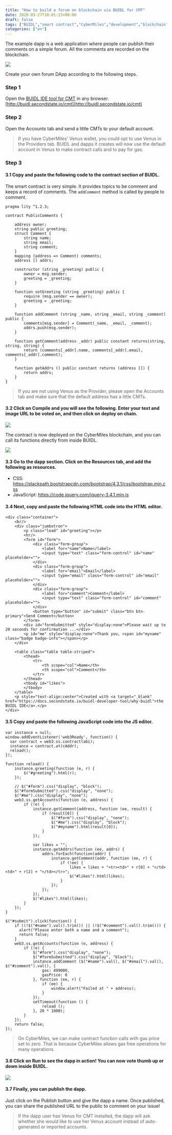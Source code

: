 ```yaml
---
title: "How to build a forum on blockchain via BUIDL for CMT"
date: 2020-03-27T10:01:23+08:00
draft: false
tags: ["BUIDL","smart contract","CyberMiles","development","blockchain"]
categories: ["en"]
---
```


The example dapp is a web application where people can publish their comments on a simple forum. All the comments are recorded on the blockchain.

![](/images/20200327-forum-04.png)

Create your own forum DApp according to the following steps.

### Step 1

Open the [BUIDL IDE tool for CMT](https://www.secondstate.io/buidl/) in any browser. [http://buidl.secondstate.io/cmt](http://buidl.secondstate.io/cmt)

### Step 2

Open the Accounts tab and send a little CMTs to your default account.

> If you have CyberMiles' Venus wallet, you could opt to use Venus in the Providers tab. BUIDL and dapps it creates will now use the default account in Venus to make contract calls and to pay for gas.

### Step 3

#### 3.1 Copy and paste the following code to the contract section of BUIDL.

The smart contract is very simple. It provides topics to be comment and keeps a record of comments. The `addComment` method is called by people to comment.

```
pragma lity ^1.2.3;

contract PublicComments {

    address owner;
    string public greeting;
    struct Comment {
        string name;
        string email;
        string comment;
    }
    mapping (address => Comment) comments;
    address [] addrs;

    constructor (string _greeting) public {
        owner = msg.sender;
        greeting = _greeting;
    }

    function setGreeting (string _greeting) public {
        require (msg.sender == owner);
        greeting = _greeting;
    }

    function addComment (string _name, string _email, string _comment) public {
        comments[msg.sender] = Comment(_name, _email, _comment);
        addrs.push(msg.sender);
    }

    function getComment(address _addr) public constant returns(string, string, string) {
        return (comments[_addr].name, comments[_addr].email, comments[_addr].comment);
    }

    function getAddrs () public constant returns (address []) {
        return addrs;
    }
}
```

> If you are not using Venus as the Provider, please open the Accounts tab and make sure that the default address has a little CMTs.

#### 3.2 Click on Compile and you will see the following. Enter your text and image URL to be voted on, and then click on deploy on chain.

![](/images/20200327-forum-01.png)

The contract is now deployed on the CyberMiles blockchain, and you can call its functions directly from inside BUIDL.

![](/images/20200327-forum-02.png)

#### 3.3 Go to the dapp section. Click on the Resources tab, and add the following as resources.

* CSS: https://stackpath.bootstrapcdn.com/bootstrap/4.3.1/css/bootstrap.min.css
* JavaScript: https://code.jquery.com/jquery-3.4.1.min.js

#### 3.4 Next, copy and paste the following HTML code into the HTML editor.

```
<div class="container">
    <br/>
    <div class="jumbotron">
        <p class="lead" id="greeting"></p>
        <hr/>
        <form id="form">
            <div class="form-group">
                <label for="name">Name</label>
                <input type="text" class="form-control" id="name" placeholder="">
            </div>
            <div class="form-group">
                <label for="email">Email</label>
                <input type="email" class="form-control" id="email" placeholder="">
            </div>
            <div class="form-group">
                <label for="comment">Comment</label>
                <input type="text" class="form-control" id="comment" placeholder="">
            </div>
            <button type="button" id="submit" class="btn btn-primary">Send Comment</button>
        </form>
        <div id="formSubmitted" style="display:none">Please wait up to 20 seconds for confirmation ...</div>
        <p id="me" style="display:none">Thank you, <span id="myname" class="badge badge-info"></span></p>
    </div>
    
    <table class="table table-striped">
        <thead>
            <tr>
                <th scope="col">Name</th>
                <th scope="col">Comment</th>
            </tr>
        </thead>
        <tbody id="likes">
        </tbody>
    </table>
    <p style="text-align:center">Created with <a target="_blank" href="https://docs.secondstate.io/buidl-developer-tool/why-buidl">the BUIDL IDE</a>.</p>
</div>
```
#### 3.5 Copy and paste the following JavaScript code into the JS editor.

```
var instance = null;
window.addEventListener('web3Ready', function() {
  var contract = web3.ss.contract(abi);
  instance = contract.at(cAddr);
  reload();
});

function reload() {
    instance.greeting(function (e, r) {
        $("#greeting").html(r);
    });
    
    // $("#form").css("display", "block");
    $("#formSubmitted").css("display", "none");
    $("#me").css("display", "none");
    web3.ss.getAccounts(function (e, address) {
        if (!e) {
            instance.getComment(address, function (ee, result) {
                if (result[0]) {
                    $("#form").css("display", "none");
                    $("#me").css("display", "block");
                    $("#myname").html(result[0]);
                }
            });
            
            var likes = "";
            instance.getAddrs(function (ee, addrs) {
                addrs.forEach(function(addr) {
                    instance.getComment(addr, function (ee, r) {
                        if (!ee) {
                            likes = likes + "<tr><td>" + r[0] + "</td><td>" + r[2] + "</td></tr>";
                            $("#likes").html(likes);
                        }
                    });
                });
            });
            $("#likes").html(likes);
        }
    });
}

$("#submit").click(function() {
    if ((!$("#name").val().trim()) || (!$("#comment").val().trim())) {
      alert("Please enter both a name and a comment");
      return false;
    }
    web3.ss.getAccounts(function (e, address) {
        if (!e) {
            $("#form").css("display", "none");
            $("#formSubmitted").css("display", "block");
            instance.addComment ($("#name").val(), $("#email").val(), $("#comment").val(), {
                gas: 499000,
                gasPrice: 0
            }, function (ee, r) {
                if (ee) {
                    window.alert("Failed at " + address);
                }
            });
            setTimeout(function () {
                reload ();
            }, 20 * 1000);
        }
    });
    return false;
});
```

> On CyberMiles, we can make contract function calls with gas price set to zero. That is because CyberMiles allows gas free operations for many operations.

#### 3.6 Click on Run to see the dapp in action! You can now vote thumb up or down inside BUIDL.

![](/images/20200327-forum-03.png)

#### 3.7 Finally, you can publish the dapp. 

Just click on the Publish button and give the dapp a name. Once published, you can share the published URL to the public to comment on your issue!

> If the dapp user has Venus for CMT installed, the dapp will ask whether she would like to use her Venus account instead of auto-generated or imported accounts.
